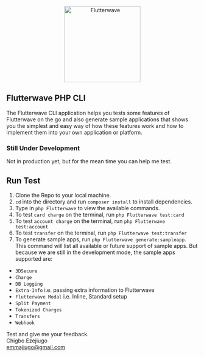 <p align="center">
    <img title="Flutterwave" height="200" src="https://cdn-images-1.medium.com/max/2000/1*9Ns-5XIj1xgGFgZ8t_KkZw.png" />
</p>

## Flutterwave PHP CLI
The Flutterwave CLI application helps you tests some features of Flutterwave on the go and also generate sample applications that shows you the simplest and easy way of how these features work and how to implement them into your own application or platform.

### Still Under Development

Not in production yet, but for the mean time you can help me test.

## Run Test
1. Clone the Repo to your local machine.
2. `cd` into the directory and run `composer install` to install dependencies.
3. Type in `php Flutterwave` to view the available commands.
4. To test `card charge` on the terminal, run `php Flutterwave test:card`
5. To test `account charge` on the terminal, run `php Flutterwave test:account`
6. To test `transfer` on the terminal, run `php Flutterwave test:transfer`
7. To generate sample apps, run `php Flutterwave generate:sampleapp`. This command will list all available or future support of sample apps. But because we are still in the development mode, the sample apps supported are:
- `3DSecure`
- `Charge`
- `DB Logging`
- `Extra-Info` i.e. passing extra information to Flutterwave
- `Flutterwave Modal` i.e. Inline, Standard setup
- `Split Payment`
- `Tokenized Charges`
- `Transfers`
- `Webhook`


Test and give me your feedback.  
Chigbo Ezejiugo  
emmajiugo@gmail.com
